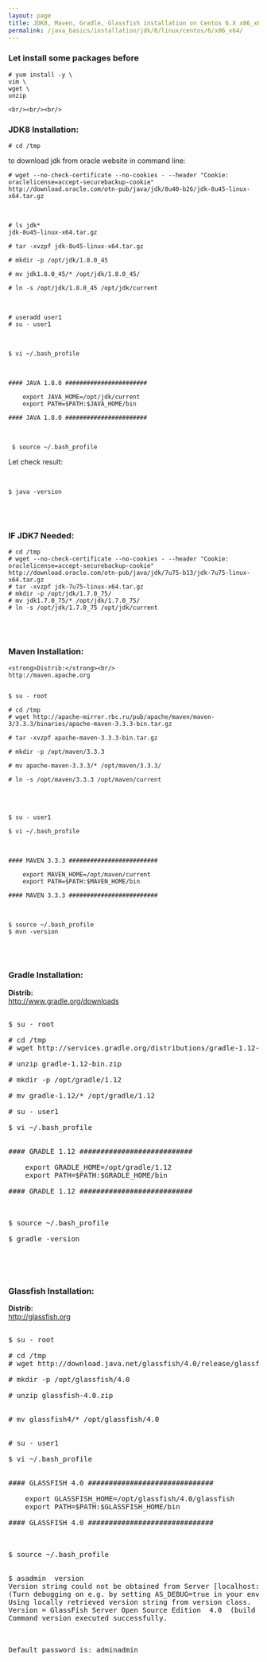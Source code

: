 ```yaml
---
layout: page
title: JDK8, Maven, Gradle, Glassfish installation on Centos 6.X x86_x64
permalink: /java_basics/installation/jdk/8/linux/centos/6/x86_x64/
---
```



<h3>Let install some packages before</h3>

	# yum install -y \
	vim \
	wget \
	unzip

	<br/><br/><br/>

### JDK8 Installation:

	# cd /tmp

to download jdk from oracle website in command line:

    # wget --no-check-certificate --no-cookies - --header "Cookie: oraclelicense=accept-securebackup-cookie" http://download.oracle.com/otn-pub/java/jdk/8u40-b26/jdk-8u45-linux-x64.tar.gz

<br/>

    # ls jdk*
	jdk-8u45-linux-x64.tar.gz

    # tar -xvzpf jdk-8u45-linux-x64.tar.gz

    # mkdir -p /opt/jdk/1.8.0_45

    # mv jdk1.8.0_45/* /opt/jdk/1.8.0_45/

    # ln -s /opt/jdk/1.8.0_45 /opt/jdk/current

<br/>

    # useradd user1
    # su - user1

<br/>

    $ vi ~/.bash_profile

<br/>


	#### JAVA 1.8.0 #######################

		export JAVA_HOME=/opt/jdk/current
		export PATH=$PATH:$JAVA_HOME/bin

	#### JAVA 1.8.0 #######################

<br/>

     $ source ~/.bash_profile


Let check result:

<br/>

	$ java -version

<br/><br/>

### IF JDK7 Needed:

    # cd /tmp
    # wget --no-check-certificate --no-cookies - --header "Cookie: oraclelicense=accept-securebackup-cookie" http://download.oracle.com/otn-pub/java/jdk/7u75-b13/jdk-7u75-linux-x64.tar.gz
    # tar -xvzpf jdk-7u75-linux-x64.tar.gz
    # mkdir -p /opt/jdk/1.7.0_75/
    # mv jdk1.7.0_75/* /opt/jdk/1.7.0_75/
    # ln -s /opt/jdk/1.7.0_75 /opt/jdk/current


<br/><br/>


### Maven Installation:


	<strong>Distrib:</strong><br/>
	http://maven.apache.org


	$ su - root

	# cd /tmp
	# wget http://apache-mirror.rbc.ru/pub/apache/maven/maven-3/3.3.3/binaries/apache-maven-3.3.3-bin.tar.gz

	# tar -xvzpf apache-maven-3.3.3-bin.tar.gz

	# mkdir -p /opt/maven/3.3.3

	# mv apache-maven-3.3.3/* /opt/maven/3.3.3/

	# ln -s /opt/maven/3.3.3 /opt/maven/current

<br/><br/>

	$ su - user1

	$ vi ~/.bash_profile


<br/>

	#### MAVEN 3.3.3 #########################

		export MAVEN_HOME=/opt/maven/current
		export PATH=$PATH:$MAVEN_HOME/bin

	#### MAVEN 3.3.3 #########################


<br/>

    $ source ~/.bash_profile
    $ mvn -version


<br/><br/>


<h3>Gradle Installation:</h3>


<strong>Distrib:</strong><br/>
http://www.gradle.org/downloads


<pre>

$ su - root

# cd /tmp
# wget http://services.gradle.org/distributions/gradle-1.12-bin.zip

# unzip gradle-1.12-bin.zip

# mkdir -p /opt/gradle/1.12

# mv gradle-1.12/* /opt/gradle/1.12

# su - user1

$ vi ~/.bash_profile


#### GRADLE 1.12 ###########################

	export GRADLE_HOME=/opt/gradle/1.12
	export PATH=$PATH:$GRADLE_HOME/bin

#### GRADLE 1.12 ###########################



$ source ~/.bash_profile

$ gradle -version

</pre>


<br/><br/>
<h3>Glassfish Installation:</h3>


<strong>Distrib:</strong><br/>
http://glassfish.org


<pre>

$ su - root

# cd /tmp
# wget http://download.java.net/glassfish/4.0/release/glassfish-4.0.zip

# mkdir -p /opt/glassfish/4.0

# unzip glassfish-4.0.zip


# mv glassfish4/* /opt/glassfish/4.0


# su - user1

$ vi ~/.bash_profile


#### GLASSFISH 4.0 ##############################

	export GLASSFISH_HOME=/opt/glassfish/4.0/glassfish
	export PATH=$PATH:$GLASSFISH_HOME/bin

#### GLASSFISH 4.0 ##############################



$ source ~/.bash_profile


$ asadmin  version
Version string could not be obtained from Server [localhost:4848].
(Turn debugging on e.g. by setting AS_DEBUG=true in your environment, to see the details.)
Using locally retrieved version string from version class.
Version = GlassFish Server Open Source Edition  4.0  (build 89)
Command version executed successfully.



Default password is: adminadmin


</pre>
